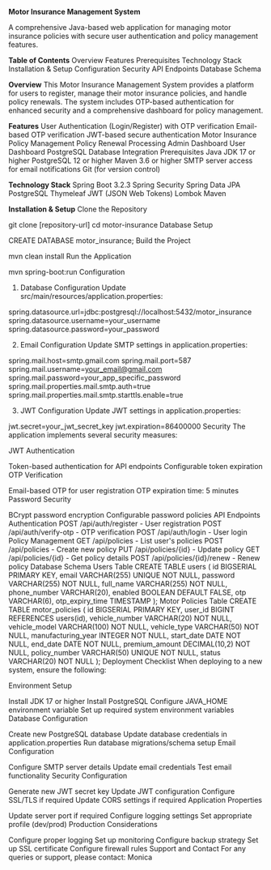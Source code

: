 **Motor Insurance Management System**

A comprehensive Java-based web application for managing motor insurance policies with secure user authentication and policy management features.

**Table of Contents**
Overview
Features
Prerequisites
Technology Stack
Installation & Setup
Configuration
Security
API Endpoints
Database Schema

**Overview**
This Motor Insurance Management System provides a platform for users to register, manage their motor insurance policies, and handle policy renewals. The system includes OTP-based authentication for enhanced security and a comprehensive dashboard for policy management.

**Features**
User Authentication (Login/Register) with OTP verification
Email-based OTP verification
JWT-based secure authentication
Motor Insurance Policy Management
Policy Renewal Processing
Admin Dashboard
User Dashboard
PostgreSQL Database Integration
Prerequisites
Java JDK 17 or higher
PostgreSQL 12 or higher
Maven 3.6 or higher
SMTP server access for email notifications
Git (for version control)

**Technology Stack**
Spring Boot 3.2.3
Spring Security
Spring Data JPA
PostgreSQL
Thymeleaf
JWT (JSON Web Tokens)
Lombok
Maven

**Installation & Setup**
Clone the Repository

git clone [repository-url]
cd motor-insurance
Database Setup

CREATE DATABASE motor_insurance;
Build the Project

mvn clean install
Run the Application

mvn spring-boot:run
Configuration
1. Database Configuration
Update src/main/resources/application.properties:

spring.datasource.url=jdbc:postgresql://localhost:5432/motor_insurance
spring.datasource.username=your_username
spring.datasource.password=your_password

2. Email Configuration
Update SMTP settings in application.properties:

spring.mail.host=smtp.gmail.com
spring.mail.port=587
spring.mail.username=your_email@gmail.com
spring.mail.password=your_app_specific_password
spring.mail.properties.mail.smtp.auth=true
spring.mail.properties.mail.smtp.starttls.enable=true

3. JWT Configuration
Update JWT settings in application.properties:

jwt.secret=your_jwt_secret_key
jwt.expiration=86400000
Security
The application implements several security measures:

JWT Authentication

Token-based authentication for API endpoints
Configurable token expiration
OTP Verification

Email-based OTP for user registration
OTP expiration time: 5 minutes
Password Security

BCrypt password encryption
Configurable password policies
API Endpoints
Authentication
POST /api/auth/register - User registration
POST /api/auth/verify-otp - OTP verification
POST /api/auth/login - User login
Policy Management
GET /api/policies - List user's policies
POST /api/policies - Create new policy
PUT /api/policies/{id} - Update policy
GET /api/policies/{id} - Get policy details
POST /api/policies/{id}/renew - Renew policy
Database Schema
Users Table
CREATE TABLE users (
    id BIGSERIAL PRIMARY KEY,
    email VARCHAR(255) UNIQUE NOT NULL,
    password VARCHAR(255) NOT NULL,
    full_name VARCHAR(255) NOT NULL,
    phone_number VARCHAR(20),
    enabled BOOLEAN DEFAULT FALSE,
    otp VARCHAR(6),
    otp_expiry_time TIMESTAMP
);
Motor Policies Table
CREATE TABLE motor_policies (
    id BIGSERIAL PRIMARY KEY,
    user_id BIGINT REFERENCES users(id),
    vehicle_number VARCHAR(20) NOT NULL,
    vehicle_model VARCHAR(100) NOT NULL,
    vehicle_type VARCHAR(50) NOT NULL,
    manufacturing_year INTEGER NOT NULL,
    start_date DATE NOT NULL,
    end_date DATE NOT NULL,
    premium_amount DECIMAL(10,2) NOT NULL,
    policy_number VARCHAR(50) UNIQUE NOT NULL,
    status VARCHAR(20) NOT NULL
);
Deployment Checklist
When deploying to a new system, ensure the following:

Environment Setup

Install JDK 17 or higher
Install PostgreSQL
Configure JAVA_HOME environment variable
Set up required system environment variables
Database Configuration

Create new PostgreSQL database
Update database credentials in application.properties
Run database migrations/schema setup
Email Configuration

Configure SMTP server details
Update email credentials
Test email functionality
Security Configuration

Generate new JWT secret key
Update JWT configuration
Configure SSL/TLS if required
Update CORS settings if required
Application Properties

Update server port if required
Configure logging settings
Set appropriate profile (dev/prod)
Production Considerations

Configure proper logging
Set up monitoring
Configure backup strategy
Set up SSL certificate
Configure firewall rules
Support and Contact
For any queries or support, please contact: Monica
